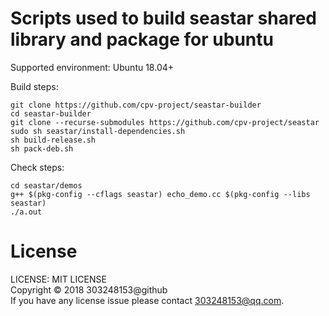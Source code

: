# Scripts used to build seastar shared library and package for ubuntu

Supported environment: Ubuntu 18.04+

Build steps:

``` text
git clone https://github.com/cpv-project/seastar-builder
cd seastar-builder
git clone --recurse-submodules https://github.com/cpv-project/seastar
sudo sh seastar/install-dependencies.sh
sh build-release.sh
sh pack-deb.sh
```

Check steps:

``` text
cd seastar/demos
g++ $(pkg-config --cflags seastar) echo_demo.cc $(pkg-config --libs seastar)
./a.out
```

# License

LICENSE: MIT LICENSE<br/>
Copyright © 2018 303248153@github<br/>
If you have any license issue please contact 303248153@qq.com.
